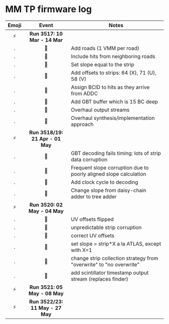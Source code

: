 MM TP firmware log
==================

Emoji          | Event          | Notes
:-------------:| :------------: | -------
:zap: | **Run 3517: 10 Mar - 14 Mar**
.     | :wrench: | Add roads (1 VMM per road)
.     | :wrench: | Include hits from neighboring roads
.     | :wrench: | Set slope equal to the strip
.     | :wrench: | Add offsets to strips: 64 (X), 71 (U), 58 (V)
.     | :wrench: | Assign BCID to hits as they arrive from ADDC
.     | :wrench: | Add GBT buffer which is 15 BC deep
.     | :wrench: | Overhaul output streams
.     | :wrench: | Overhaul synthesis/implementation approach
:zap: | **Run 3518/19: 21 Apr - 01 May**
.     | :ant:    | GBT decoding fails timing: lots of strip data corruption
.     | :ant:    | Frequent slope corruption due to poorly aligned slope calculation
.     | :wrench: | Add clock cycle to decoding
.     | :wrench: | Change slope from daisy-chain adder to tree adder
:zap: | **Run 3520: 02 May - 04 May**
.     | :ant:    | UV offsets flipped
.     | :ant:    | unpredictable strip corruption
.     | :wrench: | correct UV offsets
.     | :wrench: | set slope = strip*X a la ATLAS, except with X=1
.     | :wrench: | change strip collection strategy from "overwrite" to "no overwrite"
.     | :wrench: | add scintillator timestamp output stream (replaces finder)
:zap: | **Run 3521: 05 May - 08 May**
:zap: | **Run 3522/23: 11 May - 27 May**


